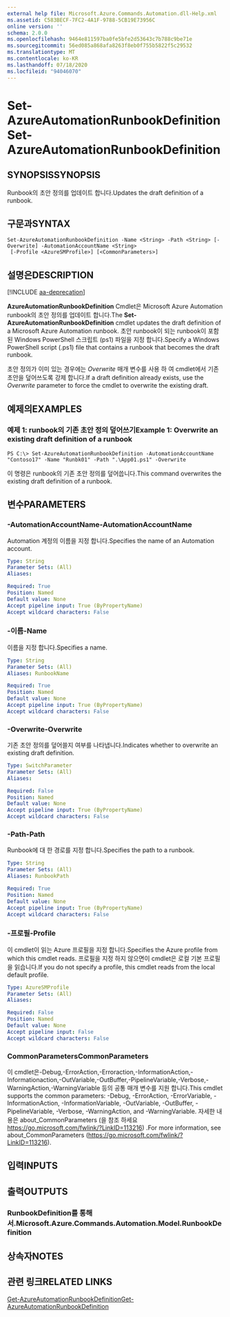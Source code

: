 ```yaml
---
external help file: Microsoft.Azure.Commands.Automation.dll-Help.xml
ms.assetid: C583BECF-7FC2-4A1F-9788-5CB19E73956C
online version: ''
schema: 2.0.0
ms.openlocfilehash: 9464e811597ba0fe5bfe2d53643c7b788c9be71e
ms.sourcegitcommit: 56ed085a868afa8263f8eb0f755b5822f5c29532
ms.translationtype: MT
ms.contentlocale: ko-KR
ms.lasthandoff: 07/18/2020
ms.locfileid: "94046070"
---
```

# <span data-ttu-id="f6baf-101">Set-AzureAutomationRunbookDefinition</span><span class="sxs-lookup"><span data-stu-id="f6baf-101">Set-AzureAutomationRunbookDefinition</span></span>

## <span data-ttu-id="f6baf-102">SYNOPSIS</span><span class="sxs-lookup"><span data-stu-id="f6baf-102">SYNOPSIS</span></span>

<span data-ttu-id="f6baf-103">Runbook의 초안 정의를 업데이트 합니다.</span><span class="sxs-lookup"><span data-stu-id="f6baf-103">Updates the draft definition of a runbook.</span></span>

## <span data-ttu-id="f6baf-104">구문과</span><span class="sxs-lookup"><span data-stu-id="f6baf-104">SYNTAX</span></span>

```
Set-AzureAutomationRunbookDefinition -Name <String> -Path <String> [-Overwrite] -AutomationAccountName <String>
 [-Profile <AzureSMProfile>] [<CommonParameters>]
```

## <span data-ttu-id="f6baf-105">설명은</span><span class="sxs-lookup"><span data-stu-id="f6baf-105">DESCRIPTION</span></span>

[!INCLUDE [aa-deprecation](../include/aa-deprecation.md)]

<span data-ttu-id="f6baf-106">**AzureAutomationRunbookDefinition** Cmdlet은 Microsoft Azure Automation runbook의 초안 정의를 업데이트 합니다.</span><span class="sxs-lookup"><span data-stu-id="f6baf-106">The **Set-AzureAutomationRunbookDefinition** cmdlet updates the draft definition of a Microsoft Azure Automation runbook.</span></span>
<span data-ttu-id="f6baf-107">초안 runbook이 되는 runbook이 포함 된 Windows PowerShell 스크립트 (ps1) 파일을 지정 합니다.</span><span class="sxs-lookup"><span data-stu-id="f6baf-107">Specify a Windows PowerShell script (.ps1) file that contains a runbook that becomes the draft runbook.</span></span>

<span data-ttu-id="f6baf-108">초안 정의가 이미 있는 경우에는 *Overwrite* 매개 변수를 사용 하 여 cmdlet에서 기존 초안을 덮어쓰도록 강제 합니다.</span><span class="sxs-lookup"><span data-stu-id="f6baf-108">If a draft definition already exists, use the *Overwrite* parameter to force the cmdlet to overwrite the existing draft.</span></span>

## <span data-ttu-id="f6baf-109">예제의</span><span class="sxs-lookup"><span data-stu-id="f6baf-109">EXAMPLES</span></span>

### <span data-ttu-id="f6baf-110">예제 1: runbook의 기존 초안 정의 덮어쓰기</span><span class="sxs-lookup"><span data-stu-id="f6baf-110">Example 1: Overwrite an existing draft definition of a runbook</span></span>
```
PS C:\> Set-AzureAutomationRunbookDefinition -AutomationAccountName "Contoso17" -Name "Runbk01" -Path ".\App01.ps1" -Overwrite
```

<span data-ttu-id="f6baf-111">이 명령은 runbook의 기존 초안 정의를 덮어씁니다.</span><span class="sxs-lookup"><span data-stu-id="f6baf-111">This command overwrites the existing draft definition of a runbook.</span></span>

## <span data-ttu-id="f6baf-112">변수</span><span class="sxs-lookup"><span data-stu-id="f6baf-112">PARAMETERS</span></span>

### <span data-ttu-id="f6baf-113">-AutomationAccountName</span><span class="sxs-lookup"><span data-stu-id="f6baf-113">-AutomationAccountName</span></span>
<span data-ttu-id="f6baf-114">Automation 계정의 이름을 지정 합니다.</span><span class="sxs-lookup"><span data-stu-id="f6baf-114">Specifies the name of an Automation account.</span></span>

```yaml
Type: String
Parameter Sets: (All)
Aliases: 

Required: True
Position: Named
Default value: None
Accept pipeline input: True (ByPropertyName)
Accept wildcard characters: False
```

### <span data-ttu-id="f6baf-115">-이름</span><span class="sxs-lookup"><span data-stu-id="f6baf-115">-Name</span></span>
<span data-ttu-id="f6baf-116">이름을 지정 합니다.</span><span class="sxs-lookup"><span data-stu-id="f6baf-116">Specifies a name.</span></span>

```yaml
Type: String
Parameter Sets: (All)
Aliases: RunbookName

Required: True
Position: Named
Default value: None
Accept pipeline input: True (ByPropertyName)
Accept wildcard characters: False
```

### <span data-ttu-id="f6baf-117">-Overwrite</span><span class="sxs-lookup"><span data-stu-id="f6baf-117">-Overwrite</span></span>
<span data-ttu-id="f6baf-118">기존 초안 정의를 덮어쓸지 여부를 나타냅니다.</span><span class="sxs-lookup"><span data-stu-id="f6baf-118">Indicates whether to overwrite an existing draft definition.</span></span>

```yaml
Type: SwitchParameter
Parameter Sets: (All)
Aliases: 

Required: False
Position: Named
Default value: None
Accept pipeline input: True (ByPropertyName)
Accept wildcard characters: False
```

### <span data-ttu-id="f6baf-119">-Path</span><span class="sxs-lookup"><span data-stu-id="f6baf-119">-Path</span></span>
<span data-ttu-id="f6baf-120">Runbook에 대 한 경로를 지정 합니다.</span><span class="sxs-lookup"><span data-stu-id="f6baf-120">Specifies the path to a runbook.</span></span>

```yaml
Type: String
Parameter Sets: (All)
Aliases: RunbookPath

Required: True
Position: Named
Default value: None
Accept pipeline input: True (ByPropertyName)
Accept wildcard characters: False
```

### <span data-ttu-id="f6baf-121">-프로필</span><span class="sxs-lookup"><span data-stu-id="f6baf-121">-Profile</span></span>
<span data-ttu-id="f6baf-122">이 cmdlet이 읽는 Azure 프로필을 지정 합니다.</span><span class="sxs-lookup"><span data-stu-id="f6baf-122">Specifies the Azure profile from which this cmdlet reads.</span></span>
<span data-ttu-id="f6baf-123">프로필을 지정 하지 않으면이 cmdlet은 로컬 기본 프로필을 읽습니다.</span><span class="sxs-lookup"><span data-stu-id="f6baf-123">If you do not specify a profile, this cmdlet reads from the local default profile.</span></span>

```yaml
Type: AzureSMProfile
Parameter Sets: (All)
Aliases: 

Required: False
Position: Named
Default value: None
Accept pipeline input: False
Accept wildcard characters: False
```

### <span data-ttu-id="f6baf-124">CommonParameters</span><span class="sxs-lookup"><span data-stu-id="f6baf-124">CommonParameters</span></span>
<span data-ttu-id="f6baf-125">이 cmdlet은-Debug,-ErrorAction,-Erroraction,-InformationAction,-Informationaction,-OutVariable,-OutBuffer,-PipelineVariable,-Verbose,-WarningAction,-WarningVariable 등의 공통 매개 변수를 지원 합니다.</span><span class="sxs-lookup"><span data-stu-id="f6baf-125">This cmdlet supports the common parameters: -Debug, -ErrorAction, -ErrorVariable, -InformationAction, -InformationVariable, -OutVariable, -OutBuffer, -PipelineVariable, -Verbose, -WarningAction, and -WarningVariable.</span></span> <span data-ttu-id="f6baf-126">자세한 내용은 about_CommonParameters (을 참조 하세요 https://go.microsoft.com/fwlink/?LinkID=113216) .</span><span class="sxs-lookup"><span data-stu-id="f6baf-126">For more information, see about_CommonParameters (https://go.microsoft.com/fwlink/?LinkID=113216).</span></span>

## <span data-ttu-id="f6baf-127">입력</span><span class="sxs-lookup"><span data-stu-id="f6baf-127">INPUTS</span></span>

## <span data-ttu-id="f6baf-128">출력</span><span class="sxs-lookup"><span data-stu-id="f6baf-128">OUTPUTS</span></span>

### <span data-ttu-id="f6baf-129">RunbookDefinition를 통해 서.</span><span class="sxs-lookup"><span data-stu-id="f6baf-129">Microsoft.Azure.Commands.Automation.Model.RunbookDefinition</span></span>

## <span data-ttu-id="f6baf-130">상속자</span><span class="sxs-lookup"><span data-stu-id="f6baf-130">NOTES</span></span>

## <span data-ttu-id="f6baf-131">관련 링크</span><span class="sxs-lookup"><span data-stu-id="f6baf-131">RELATED LINKS</span></span>

[<span data-ttu-id="f6baf-132">Get-AzureAutomationRunbookDefinition</span><span class="sxs-lookup"><span data-stu-id="f6baf-132">Get-AzureAutomationRunbookDefinition</span></span>](./Get-AzureAutomationRunbookDefinition.md)


